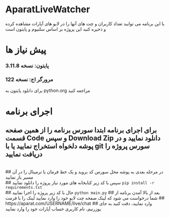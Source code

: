 # AparatLiveWatcher
با این برنامه می توانید تعداد کاربران و چت های آنها را در لایو های آپارات مشاهده کرده و ذخیره کنید
این پروژه بر اساس سلنیوم و پایتون است

# پیش نیاز ها

### پایتون: نسخه 3.11.8
### مرورگر اج: نسخه 122

برای دانلود پایتون به python.org مراجعه کنید

# اجرای برنامه
## برای اجرای برنامه ابتدا سورس برنامه را از همین صفحه قسمت Code و سپس Download Zip دانلود نمایید و در پوشه دلخواه استخراج نمایید یا با git سورس پروژه را دریافت نمایید
<br>
## در مرحله بعدی به پوشه محل سورس کد بروید و یک خط فرمان یا ترمینال را در آن مسیر باز نمایید
<br>
## سپس با کد زیر کتابخانه های مورد نیاز پروژه را دانلود نمایید
<code>pip install -r requirements.txt</code>
<br>
## حال با کد زیر پروژه را اجرا نمایید
<code>python main.py</code>
## بعد از بالا آمدن برنامه از شما درخواست می شود که لینک صفحه چت لایو خود را وارد نمایید لینک را با فرمت
## https://aparat.com/USERNAME/live/chat
## وارد نمایید، دقت کنید به جای یوزرنیم، نام کاربری حساب آپارات خود را وارد نمایید
